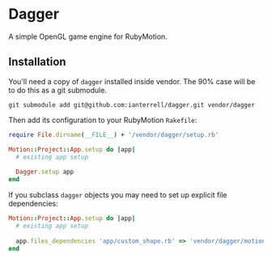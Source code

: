 # Dagger

A simple OpenGL game engine for RubyMotion.

## Installation

You'll need a copy of `dagger` installed inside vendor. The 90% case will be to do this as a git submodule.

```
git submodule add git@github.com:ianterrell/dagger.git vendor/dagger
```

Then add its configuration to your RubyMotion `Rakefile`:

```ruby
require File.dirname(__FILE__) + '/vendor/dagger/setup.rb'

Motion::Project::App.setup do |app|
  # existing app setup
  
  Dagger.setup app
end
```

If you subclass `dagger` objects you may need to set up explicit file dependencies:

```ruby
Motion::Project::App.setup do |app|
  # existing app setup
  
  app.files_dependencies 'app/custom_shape.rb' => 'vendor/dagger/motion/archetypical_shape.rb'
end
```
